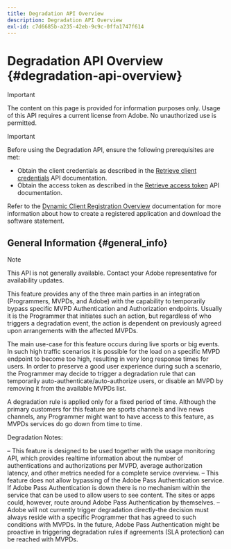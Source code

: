 ```yaml
---
title: Degradation API Overview
description: Degradation API Overview
exl-id: c7d6685b-a235-42eb-9c9c-0ffa1747f614
---
```


# Degradation API Overview {#degradation-api-overview}

>[!IMPORTANT]
>
> The content on this page is provided for information purposes only. Usage of this API requires a current license from Adobe. No unauthorized use is permitted.

>[!IMPORTANT]
>
> Before using the Degradation API, ensure the following prerequisites are met:
>
> * Obtain the client credentials as described in the [Retrieve client credentials](../../rest-apis/rest-api-dcr/apis/dynamic-client-registration-apis-retrieve-client-credentials.md) API documentation.
> * Obtain the access token as described in the [Retrieve access token](../../rest-apis/rest-api-dcr/apis/dynamic-client-registration-apis-retrieve-access-token.md) API documentation.
>
> Refer to the [Dynamic Client Registration Overview](../../rest-apis/rest-api-dcr/dynamic-client-registration-overview.md) documentation for more information about how to create a registered application and download the software statement.

## General Information {#general_info}

>[!NOTE] 
>
>This API is not generally available. Contact your Adobe representative for availability updates.

This feature provides any of the three main parties in an integration (Programmers, MVPDs, and Adobe) with the capability to temporarily bypass specific MVPD Authentication and Authorization endpoints. Usually it is the Programmer that initiates such an action, but regardless of who triggers a degradation event, the action is dependent on previously agreed upon arrangements with the affected MVPDs.  

The main use-case for this feature occurs during live sports or big events. In such high traffic scenarios it is possible for the load on a specific MVPD endpoint to become too high, resulting in very long response times for users. In order to preserve a good user experience during such a scenario, the Programmer may decide to trigger a degradation rule that can temporarily auto-authenticate/auto-authorize users, or disable an MVPD by removing it from the available MVPDs list.

A degradation rule is applied only for a fixed period of time. Although the primary customers for this feature are sports channels and live news channels, any Programmer might want to have access to this feature, as MVPDs services do go down from time to time.

Degradation Notes:

– This feature is designed to be used together with the usage monitoring API, which provides realtime information about the number of authentications and authorizations per MVPD, average authorization latency, and other metrics needed for a complete service overview.
– This feature does not allow bypassing of the Adobe Pass Authentication service. If Adobe Pass Authentication is down there is no mechanism within the service that can be used to allow users to see content. The sites or apps could, however, route around Adobe Pass Authentication by themselves.
– Adobe will not currently trigger degradation directly-the decision must always reside with a specific Programmer that has agreed to such conditions with MVPDs. In the future, Adobe Pass Authentication might be proactive in triggering degradation rules if agreements (SLA protection) can be reached with MVPDs.

<!--
## Related Information {#related}

- [ESM API](/help/authentication/entitlement-service-monitoring-api.md)
- [Server-side Metrics](/help/authentication/understanding-serverside-metrics.md)
-->
